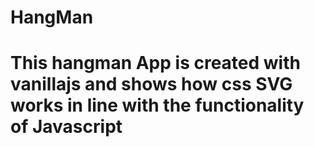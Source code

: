 # HangMan

# This hangman App is created with vanillajs and shows how css SVG works in line with the functionality of Javascript

